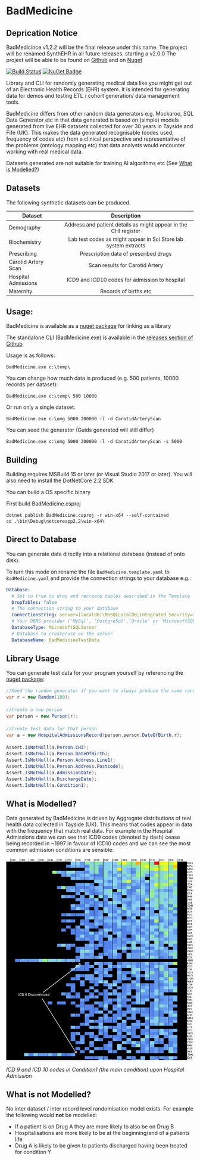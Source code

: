 # BadMedicine

## <a name="Deprication"></a> Deprication Notice
BadMedicince v1.2.2 will be the final release under this name.
The project will be renamed SynthEHR in all future releases. starting a v2.0.0
The project will be able to be found on [Github](https://gituhb.com/HICServices/SynthEHR) and on [Nuget](https://www.nuget.org/packages/HIC.SynthEHR/)

[![Build Status](https://github.com/HICServices/BadMedicine/actions/workflows/testpack.yml/badge.svg?branch=develop)](https://travis-ci.org/HicServices/BadMedicine) [![NuGet Badge](https://buildstats.info/nuget/HIC.BadMedicine)](https://www.nuget.org/packages/HIC.BadMedicine/)

Library and CLI for randomly generating medical data like you might get out of an Electronic Health Records (EHR) system.  It is intended for generating data for demos and testing ETL / cohort generation/ data management tools.

BadMedicine differs from other random data generators e.g. Mockaroo, SQL Data Generator etc in that data generated is based on (simple) models generated from live EHR datasets collected for over 30 years in Tayside and Fife (UK).  This makes the data generated recognisable (codes used, frequency of codes etc) from a clinical perspective and representative of the problems (ontology mapping etc) that data analysts would encounter working with real medical data.

Datasets generated are not suitable for training AI algorithms etc (See [What is Modelled?](#what-is-modelled))

## Datasets

The following synthetic datasets can be produced.

| Dataset        | Description           |
| ------------- |:-------------:|
| Demography      | Address and patient details as might appear in the CHI register |
| Biochemistry      | Lab test codes as might appear in Sci Store lab system extracts |
| Prescribing      | Prescription data of prescribed drugs |
| Carotid Artery Scan      | Scan results for Carotid Artery |
| Hospital Admissions | ICD9 and ICD10 codes for admission to hospital |
| Maternity | Records of births etc |

## Usage:

BadMedicine is available as a [nuget package](https://www.nuget.org/packages/HIC.BadMedicine/) for linking as a library

The standalone CLI (BadMedicine.exe) is available in the [releases section of Github](https://github.com/HicServices/BadMedicine/releases)

Usage is as follows:

```
BadMedicine.exe c:\temp\
```

You can change how much data is produced (e.g. 500 patients, 10000 records per dataset):

```
BadMedicine.exe c:\temp\ 500 10000
```

Or run only a single dataset:

```
BadMedicine.exe c:\omg 5000 200000 -l -d CarotidArteryScan
```

You can seed the generator (Guids generated will still differ)

```
BadMedicine.exe c:\omg 5000 200000 -l -d CarotidArteryScan -s 5000
```

## Building

Building requires MSBuild 15 or later (or Visual Studio 2017 or later).  You will also need to install the DotNetCore 2.2 SDK.

You can build a OS specific binary

First build BadMedicine.csproj
```
dotnet publish BadMedicine.csproj -r win-x64 --self-contained
cd .\bin\Debug\netcoreapp2.2\win-x64\
```
## Direct to Database

You can generate data directly into a relational database (instead of onto disk).

To turn this mode on rename the file `BadMedicine.template.yaml` to `BadMedicine.yaml` and provide the connection strings to your database e.g.:

```yaml
Database:
  # Set to true to drop and recreate tables described in the Template
  DropTables: false
  # The connection string to your database
  ConnectionString: server=(localdb)\MSSQLLocalDB;Integrated Security=true;
  # Your DBMS provider ('MySql', 'PostgreSql','Oracle' or 'MicrosoftSQLServer')
  DatabaseType: MicrosoftSQLServer
  # Database to create/use on the server
  DatabaseName: BadMedicineTestData
```

## Library Usage

You can generate test data for your program yourself by referencing the [nuget package](https://www.nuget.org/packages/HIC.BadMedicine/):

```csharp
//Seed the random generator if you want to always produce the same randomisation
var r = new Random(100);

//Create a new person
var person = new Person(r);

//Create test data for that person
var a = new HospitalAdmissionsRecord(person,person.DateOfBirth,r);

Assert.IsNotNull(a.Person.CHI);
Assert.IsNotNull(a.Person.DateOfBirth);
Assert.IsNotNull(a.Person.Address.Line1);
Assert.IsNotNull(a.Person.Address.Postcode);
Assert.IsNotNull(a.AdmissionDate);
Assert.IsNotNull(a.DischargeDate);
Assert.IsNotNull(a.Condition1);
```

## What is Modelled?

Data generated by BadMedicine is driven by Aggregate distributions of real health data collected in Tayside (UK).  This means that codes appear in data with the frequency that match real data.  For example in the Hospital Admissions data we can see that ICD9 codes (denoted by dash) cease being recorded in ~1997 in favour of ICD10 codes and we can see the most common admission conditions are sensible:

![alt text](./Images/MainConditionDistribution.png)

*ICD 9 and ICD 10 codes in Condition1 (the main condition) upon Hospital Admission*

## What is not Modelled?

No inter dataset / inter record level randomisation model exists.  For example the following would **not** be modelled:

- If a patient is on Drug A they are more likely to also be on Drug B
- Hospitalisations are more likely to be at the beginning/end of a patients life
- Drug A is likely to be given to patients discharged having been treated for condition Y
